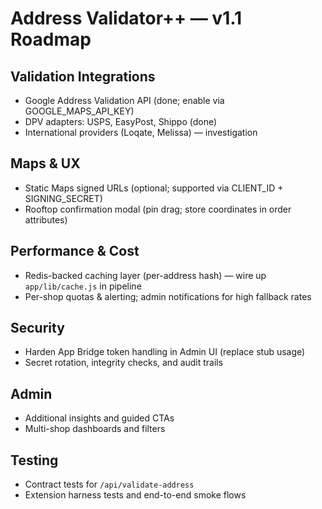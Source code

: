 # Address Validator++ — v1.1 Roadmap

## Validation Integrations
- Google Address Validation API (done; enable via GOOGLE_MAPS_API_KEY)
- DPV adapters: USPS, EasyPost, Shippo (done)
- International providers (Loqate, Melissa) — investigation

## Maps & UX
- Static Maps signed URLs (optional; supported via CLIENT_ID + SIGNING_SECRET)
- Rooftop confirmation modal (pin drag; store coordinates in order attributes)

## Performance & Cost
- Redis-backed caching layer (per-address hash) — wire up `app/lib/cache.js` in pipeline
- Per-shop quotas & alerting; admin notifications for high fallback rates

## Security
- Harden App Bridge token handling in Admin UI (replace stub usage)
- Secret rotation, integrity checks, and audit trails

## Admin
- Additional insights and guided CTAs
- Multi-shop dashboards and filters

## Testing
- Contract tests for `/api/validate-address`
- Extension harness tests and end-to-end smoke flows
